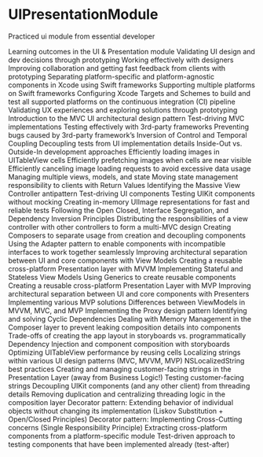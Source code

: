# UIPresentationModule
Practiced ui module from essential developer

Learning outcomes in the UI & Presentation module
Validating UI design and dev decisions through prototyping
Working effectively with designers
Improving collaboration and getting fast feedback from clients with prototyping
Separating platform-specific and platform-agnostic components in Xcode using Swift frameworks
Supporting multiple platforms on Swift frameworks
Configuring Xcode Targets and Schemes to build and test all supported platforms on the continuous integration (CI) pipeline
Validating UX experiences and exploring solutions through prototyping
Introduction to the MVC UI architectural design pattern
Test-driving MVC implementations
Testing effectively with 3rd-party frameworks
Preventing bugs caused by 3rd-party framework’s Inversion of Control and Temporal Coupling
Decoupling tests from UI implementation details
Inside-Out vs. Outside-In development approaches
Efficiently loading images in UITableView cells
Efficiently prefetching images when cells are near visible
Efficiently canceling image loading requests to avoid excessive data usage
Managing multiple views, models, and state
Moving state management responsibility to clients with Return Values
Identifying the Massive View Controller antipattern
Test-driving UI components
Testing UIKit components without mocking
Creating in-memory UIImage representations for fast and reliable tests
Following the Open Closed, Interface Segregation, and Dependency Inversion Principles
Distributing the responsibilities of a view controller with other controllers to form a multi-MVC design
Creating Composers to separate usage from creation and decoupling components
Using the Adapter pattern to enable components with incompatible interfaces to work together seamlessly
Improving architectural separation between UI and core components with View Models
Creating a reusable cross-platform Presentation layer with MVVM
Implementing Stateful and Stateless View Models
Using Generics to create reusable components
Creating a reusable cross-platform Presentation Layer with MVP
Improving architectural separation between UI and core components with Presenters
Implementing various MVP solutions
Differences between ViewModels in MVVM, MVC, and MVP
Implementing the Proxy design pattern
Identifying and solving Cyclic Dependencies
Dealing with Memory Management in the Composer layer to prevent leaking composition details into components
Trade-offs of creating the app layout in storyboards vs. programmatically
Dependency Injection and component composition with storyboards
Optimizing UITableView performance by reusing cells
Localizing strings within various UI design patterns (MVC, MVVM, MVP)
NSLocalizedString best practices
Creating and managing customer-facing strings in the Presentation Layer (away from Business Logic!)
Testing customer-facing strings
Decoupling UIKit components (and any other client) from threading details
Removing duplication and centralizing threading logic in the composition layer
Decorator pattern: Extending behavior of individual objects without changing its implementation (Liskov Substitution + Open/Closed Principles)
Decorator pattern: Implementing Cross-Cutting concerns (Single Responsibility Principle)
Extracting cross-platform components from a platform-specific module
Test-driven approach to testing components that have been implemented already (test-after)

